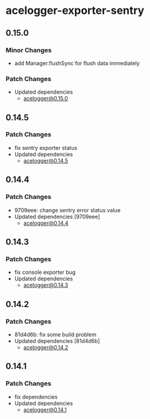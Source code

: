 # acelogger-exporter-sentry

## 0.15.0

### Minor Changes

- add Manager.flushSync for flush data immediately

### Patch Changes

- Updated dependencies
  - acelogger@0.15.0

## 0.14.5

### Patch Changes

- fix sentry exporter status
- Updated dependencies
  - acelogger@0.14.5

## 0.14.4

### Patch Changes

- 9709eee: change sentry error status value
- Updated dependencies [9709eee]
  - acelogger@0.14.4

## 0.14.3

### Patch Changes

- fix console exporter bug
- Updated dependencies
  - acelogger@0.14.3

## 0.14.2

### Patch Changes

- 81d4d6b: fix some build problem
- Updated dependencies [81d4d6b]
  - acelogger@0.14.2

## 0.14.1

### Patch Changes

- fix dependencies
- Updated dependencies
  - acelogger@0.14.1
